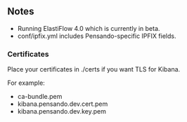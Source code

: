## Notes

* Running ElastiFlow 4.0 which is currently in beta.
* conf/ipfix.yml includes Pensando-specific IPFIX fields.

### Certificates
Place your certificates in ./certs if you want TLS for Kibana.

For example:

* ca-bundle.pem  
* kibana.pensando.dev.cert.pem  
* kibana.pensando.dev.key.pem
